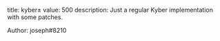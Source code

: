 title: kyber±
value: 500
description: Just a regular Kyber implementation with some patches.

Author: joseph#8210
